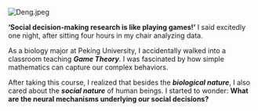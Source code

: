 ![Deng.jpeg](https://i.loli.net/2021/09/30/IQ1enLEGduXT6rU.jpg)

**‘Social decision-making research is like playing games!’** I said excitedly one night, after sitting four hours in my chair analyzing data.

As a biology major at Peking University, I accidentally walked into a classroom teaching ***Game Theory***. I was fascinated by how simple mathematics can capture our complex behaviors. 
  
After taking this course, I realized that besides the ***biological nature***, I also cared about the ***social nature*** of human beings. I started to wonder: **What are the neural mechanisms underlying our social decisions?**
